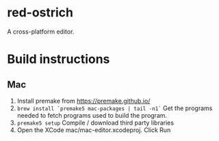 # red-ostrich
A cross-platform editor.


# Build instructions
## Mac
1. Install premake from https://premake.github.io/
2. ``` brew install `premake5 mac-packages | tail -n1` ``` Get the programs needed to fetch programs used to build the program.
3. `premake5 setup` Compile / download third party libraries
4. Open the XCode mac/mac-editor.xcodeproj. Click Run
